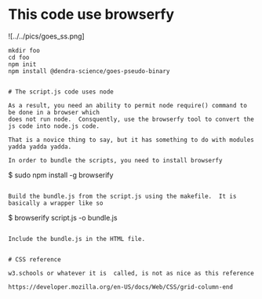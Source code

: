 # This code use browserfy


![../../pics/goes_ss.png]


```
mkdir foo
cd foo
npm init
npm install @dendra-science/goes-pseudo-binary


# The script.js code uses node

As a result, you need an ability to permit node require() command to be done in a browser which
does not run node.  Consquently, use the browserfy tool to convert the js code into node.js code.

That is a novice thing to say, but it has something to do with modules yadda yadda yadda.

In order to bundle the scripts, you need to install browserfy

```
$ sudo npm install -g browserify
```

Build the bundle.js from the script.js using the makefile.  It is basically a wrapper like so

```
$ browserify script.js -o bundle.js
```

Include the bundle.js in the HTML file.


# CSS reference

w3.schools or whatever it is  called, is not as nice as this reference

https://developer.mozilla.org/en-US/docs/Web/CSS/grid-column-end


